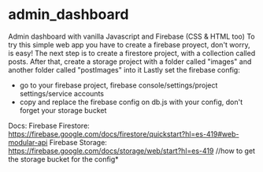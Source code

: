 # admin_dashboard
Admin dashboard with vanilla Javascript and  Firebase (CSS & HTML too)
To try this simple web app you have to create a firebase proyect, don't worry, is easy!
The next step is to create a firestore project, with a collection called posts.
After that, create a storage project with a folder called "images" and another folder called "postImages" into it
Lastly set the firebase config: 
  - go to your firebase project, firebase console/settings/project settings/service accounts
  - copy and replace the firebase config on db.js with your config, don't forget your storage bucket

Docs:
Firebase Firestore: https://firebase.google.com/docs/firestore/quickstart?hl=es-419#web-modular-api
Firebase Storage: https://firebase.google.com/docs/storage/web/start?hl=es-419 //how to get the storage bucket for the config*
